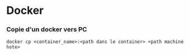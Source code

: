 # Docker

### Copie d'un docker vers PC
`docker cp <container_name>:<path dans le container> <path machine hote>`
